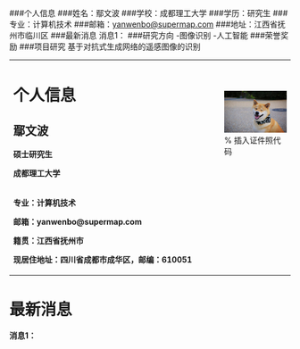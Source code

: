 ###个人信息
###姓名：鄢文波
###学校：成都理工大学
###学历：研究生
###专业：计算机技术
###邮箱：yanwenbo@supermap.com
###地址：江西省抚州市临川区
###最新消息
消息1：
###研究方向
-图像识别
-人工智能
###荣誉奖励
###项目研究
基于对抗式生成网络的遥感图像的识别
<table border="0">
  <tr>
    <td width="75%">
      <h1>个人信息</h1>
      <h2>鄢文波</h2>
      <p><b>硕士研究生</b></p>
      <p><b>成都理工大学</b></p>
    </td>
    <td width="25%">
      <img src="/zhengjianzhao.jpg" width="100%">      % 插入证件照代码
    </td>
    <tr>
      <td>
        <p><b>专业：计算机技术</b></p>
        <p><b>邮箱：yanwenbo@supermap.com</b></p>
        <p><b>籍贯：江西省抚州市</b></p>
        <p><b>现居住地址：四川省成都市成华区，邮编：610051</b></p>
      </td>
    </tr>
  </tr>
</table>
<table border="0">
  <tr>
    <h1>最新消息</h1>
    <p><b>消息1：</b></p>
  </tr>
</table>

